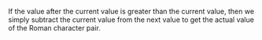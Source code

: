 If the value after the current value is greater than the current value, then we simply subtract the current value from the next value to get the actual value of the Roman character pair.